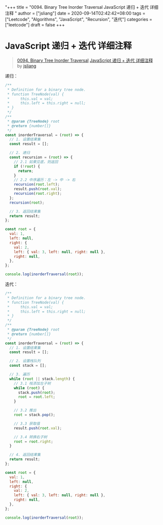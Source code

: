 "+++
title = "0094. Binary Tree Inorder Traversal JavaScript 递归 + 迭代 详细注释 "
author = ["jsliang"]
date = 2020-09-14T02:42:42+08:00
tags = ["Leetcode", "Algorithms", "JavaScript", "Recursion", "迭代"]
categories = ["leetcode"]
draft = false
+++

# JavaScript 递归 + 迭代 详细注释

> [0094. Binary Tree Inorder Traversal](https://leetcode-cn.com/problems/binary-tree-inorder-traversal/)
> [JavaScript 递归 + 迭代 详细注释](https://leetcode-cn.com/problems/binary-tree-inorder-traversal/solution/javascript-di-gui-die-dai-xiang-xi-zhu-shi-by-jsli/) by [jsliang](https://leetcode-cn.com/u/jsliang/)

递归：

```js
/**
 * Definition for a binary tree node.
 * function TreeNode(val) {
 *     this.val = val;
 *     this.left = this.right = null;
 * }
 */
/**
 * @param {TreeNode} root
 * @return {number[]}
 */
const inorderTraversal = (root) => {
  // 1. 设置结果集
  const result = [];

  // 2. 递归
  const recursion = (root) => {
    // 2.1 如果见底，则返回
    if (!root) {
      return;
    }
    // 2.2 中序遍历：左 -> 中 -> 右
    recursion(root.left);
    result.push(root.val);
    recursion(root.right);
  };
  recursion(root);

  // 3. 返回结果集
  return result;
};

const root = {
  val: 1,
  left: null,
  right: {
    val: 2,
    left: { val: 3, left: null, right: null },
    right: null,
  },
};

console.log(inorderTraversal(root));
```

迭代：

```js
/**
 * Definition for a binary tree node.
 * function TreeNode(val) {
 *     this.val = val;
 *     this.left = this.right = null;
 * }
 */
/**
 * @param {TreeNode} root
 * @return {number[]}
 */
const inorderTraversal = (root) => {
  // 1. 设置结果集
  const result = [];

  // 2. 设置栈队列
  const stack = [];

  // 3. 遍历
  while (root || stack.length) {
    // 3.1 栈添加左子树
    while (root) {
      stack.push(root);
      root = root.left;
    }

    // 3.2 推出
    root = stack.pop();

    // 3.3 获取值
    result.push(root.val);

    // 3.4 转换右子树
    root = root.right;
  }

  // 4. 返回结果集
  return result;
};

const root = {
  val: 1,
  left: null,
  right: {
    val: 2,
    left: { val: 3, left: null, right: null },
    right: null,
  },
};

console.log(inorderTraversal(root));
```